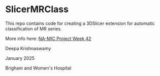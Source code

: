 # SlicerMRClass

This repo contains code for creating a 3DSlicer extension for automatic classification of MR series. 

More info here: [NA-MIC Project Week 42](https://projectweek.na-mic.org/PW42_2025_GranCanaria/Projects/AutomaticClassificationOfMrScanSequenceType/)


Deepa Krishnaswamy

January 2025

Brigham and Women's Hospital
